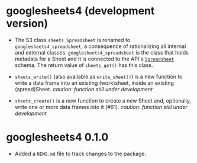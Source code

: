 # googlesheets4 (development version)

* The S3 class `sheets_Spreadsheet` is renamed to `googlesheets4_spreadsheet`, a consequence of rationalizing all internal and external classes. `googlesheets4_spreadsheet` is the class that holds metadata for a Sheet and it is connected to the API's [`Spreadsheet`](https://developers.google.com/sheets/api/reference/rest/v4/spreadsheets#resource:-spreadsheet) schema. The return value of `sheets_get()` has this class.

* `sheets_write()` (also available as `write_sheet()`) is a new function to write a data frame into an existing (work)sheet, inside an existing (spread)Sheet.  *caution: function still under development*

* `sheets_create()` is a new function to create a new Sheet and, optionally, write one or more data frames into it (#61). *caution: function still under development*

# googlesheets4 0.1.0

* Added a `NEWS.md` file to track changes to the package.
